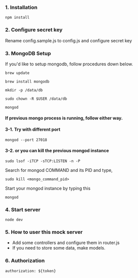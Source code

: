 ### 1. Installation
```
npm install
```
### 2. Configure secret key
Rename config.sample.js to config.js and configure secret key

### 3. MongoDB Setup
If you'd like to setup mongodb, follow procedures down below.
```
brew update
```
```
brew install mongodb
```
```
mkdir -p /data/db

sudo chown -R $USER /data/db

mongod
```
#### If previous mongo process is running, follow either way.
#### 3-1. Try with different port
```
mongod --port 27018
``` 
#### 3-2. or you can kill the previous mongod instance
```
sudo lsof -iTCP -sTCP:LISTEN -n -P
```
Search for mongod COMMAND and its PID and type,
```aidl
sudo kill <mongo_command_pid>
```
Start your mongod instance by typing this
```aidl
mongod
```

### 4. Start server
```
node dev
```

### 5. How to user this mock server
* Add some controllers and configure them in router.js
* If you need to store some data, make models.

### 6. Authorization
```aidl
authorization: ${token}
```